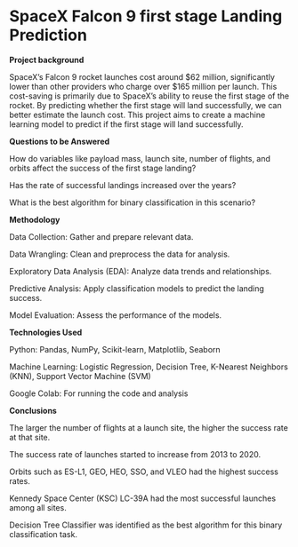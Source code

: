 # SpaceX Falcon 9 first stage Landing Prediction
**Project background**

SpaceX’s Falcon 9 rocket launches cost around $62 million, significantly lower than other providers who charge over $165 million per launch. This cost-saving is primarily due to SpaceX’s ability to reuse the 
first stage of the rocket. By predicting whether the first stage will land successfully, we can better estimate the launch cost. This project aims to create a machine learning model to predict if the first stage will land successfully.

**Questions to be Answered**

How do variables like payload mass, launch site, number of flights, and orbits affect the success of the first stage landing?

Has the rate of successful landings increased over the years?

What is the best algorithm for binary classification in this scenario?

**Methodology**

Data Collection: Gather and prepare relevant data.

Data Wrangling: Clean and preprocess the data for analysis.

Exploratory Data Analysis (EDA): Analyze data trends and relationships.

Predictive Analysis: Apply classification models to predict the landing success.

Model Evaluation: Assess the performance of the models.

**Technologies Used**

Python: Pandas, NumPy, Scikit-learn, Matplotlib, Seaborn

Machine Learning: Logistic Regression, Decision Tree, K-Nearest Neighbors (KNN), Support Vector Machine (SVM)

Google Colab: For running the code and analysis

**Conclusions**

The larger the number of flights at a launch site, the higher the success rate at that site.

The success rate of launches started to increase from 2013 to 2020.

Orbits such as ES-L1, GEO, HEO, SSO, and VLEO had the highest success rates.

Kennedy Space Center (KSC) LC-39A had the most successful launches among all sites.

Decision Tree Classifier was identified as the best algorithm for this binary classification task.


